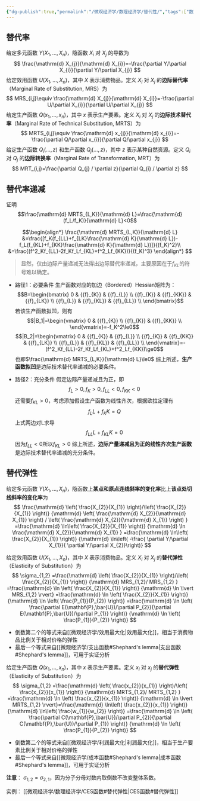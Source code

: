 ```yaml
---
{"dg-publish":true,"permalink":"/微观经济学/数理经济学/替代性/","tags":["数理经济学"],"created":"2024-10-12T10:25:09.000+08:00","updated":"2024-10-12T10:25:09.000+08:00"}
---
```



## 替代率

给定多元函数 $Y(X_{1},\dots,X_{n})$，隐函数 $X_{i}$ 对 $X_{j}$ 的导数为
$$
\frac{\mathrm{d} X_{j}}{\mathrm{d} X_{i}}=-\frac{\partial Y/\partial X_{i}}{\partial Y/\partial X_{j}}
$$
给定效用函数 $U(X_{1},\dots,X_{n})$，其中 $X$ 表示消费物品。定义 $X_{i}$ 对 $X_{j}$ 的**边际替代率**（Marginal Rate of Substitution, MRS）为
$$
MRS_{i,j}\equiv \frac{\mathrm{d} X_{j}}{\mathrm{d} X_{i}}=-\frac{\partial U/\partial X_{i}}{\partial U/\partial X_{j}}
$$
给定生产函数 $Q(x_{1},\dots,x_{n})$，其中 $x$ 表示生产要素。定义 $X_{i}$ 对 $X_{j}$ 的**边际技术替代率**（Marginal Rate of Technical Substitution, MRTS）为
$$
MRTS_{i,j}\equiv \frac{\mathrm{d} x_{j}}{\mathrm{d} x_{i}}=-\frac{\partial Q/\partial x_{i}}{\partial Q/\partial x_{j}}
$$
给定生产函数 $Q_{i}(\dots,z)$ 和生产函数 $Q_{j}(\dots,z)$，其中 $z$ 表示某种自然资源。定义 $Q_{i}$ 对 $Q_{j}$ 的**边际转换率**（Marginal Rate of Transformation, MRT）为
$$
MRT_{i,j}=\frac{\partial Q_{j} / \partial z}{\partial Q_{i} / \partial z}
$$

## 替代率递减

证明
$$\frac{\mathrm{d} MRTS_{L,K}}{\mathrm{d} L}=\frac{\mathrm{d} (f_L/f_K)}{\mathrm{d} L}<0$$

$$\begin{align*}
\frac{\mathrm{d} MRTS_{L,K}}{\mathrm{d} L}
&=\frac{[f_K(f_{LL}+f_{LK}\frac{\mathrm{d} K}{\mathrm{d} L})-f_L(f_{KL}+f_{KK}\frac{\mathrm{d} K}{\mathrm{d} L})]}{(f_K)^2}\\
&=\frac{(f^2_Kf_{LL}-2f_Kf_Lf_{KL}+f^2_Lf_{KK})}{(f_K)^3}
\end{align*}
$$
> 显然，仅由边际产量递减无法得出边际替代率递减，主要原因在于$f_{KL}$的符号难以确定。
- 路径1：必要条件
生产函数对应的加边（Bordered）Hessian矩阵为：
$$B=\begin{bmatrix}
   0 & {{f}_{K}} & {{f}_{L}}  \\
   {{f}_{K}} & {{f}_{KK}} & {{f}_{LK}}  \\
   {{f}_{L}} & {{f}_{KL}} & {{f}_{LL}}  \\
\end{bmatrix}$$
若该生产函数拟凹，则有
$$|B_1|=\begin{vmatrix}
   0 & {{f}_{K}}  \\
   {{f}_{K}} & {{f}_{KK}}  \\
\end{vmatrix}=-f_K^2\le0$$
$$|B_2|=\begin{vmatrix}
   0 & {{f}_{K}} & {{f}_{L}}  \\
   {{f}_{K}} & {{f}_{KK}} & {{f}_{LK}}  \\
   {{f}_{L}} & {{f}_{KL}} & {{f}_{LL}}  \\
\end{vmatrix}=-(f^2_Kf_{LL}-2f_Kf_Lf_{KL}+f^2_Lf_{KK})\ge0$$
也即$\frac{\mathrm{d} MRTS_{L,K}}{\mathrm{d} L}\le0$
综上所述，**生产函数拟凹**是边际技术替代率递减的必要条件。

- 路径2：充分条件
假定边际产量递减且为正，即
$$f_L>0,f_K>0,f_{LL}<0,f_{KK}<0$$
还需要$f_{KL}>0$，考虑添加假设生产函数为线性齐次，根据欧拉定理有
$$f_LL+f_KK=Q$$
上式两边对L求导
$$f_{LL}L+f_{KL}K=0$$
因为$f_{LL}<0$所以$f_{KL}>0$
综上所述，**边际产量递减且为正的线性齐次生产函数**是边际技术替代率递减的充分条件。

## 替代弹性

给定多元函数 $Y(X_{1},\dots,X_{n})$，隐函数上**某点和原点连线斜率的变化率**比上**该点处切线斜率的变化率**为
$$
\frac{\mathrm{d} \left( \frac{X_{2}}{X_{1}} \right)/\left( \frac{X_{2}}{X_{1}} \right)}
{\mathrm{d} \left( \frac{\mathrm{d} X_{2}}{\mathrm{d} X_{1}} \right) / \left( \frac{\mathrm{d} X_{2}}{\mathrm{d} X_{1}} \right) }
=\frac{\mathrm{d} \ln\left( \frac{X_{2}}{X_{1}} \right)}
{\mathrm{d} \ln \frac{\mathrm{d} X_{2}}{\mathrm{d} X_{1}} }
=\frac{\mathrm{d} \ln\left( \frac{X_{2}}{X_{1}} \right)}
{\mathrm{d} \ln\left( -\frac{ \partial Y/\partial X_{1}}{ \partial Y/\partial X_{2}}\right)}
$$

给定效用函数 $U(X_{1},\dots,X_{n})$，其中 $X$ 表示消费物品。定义 $X_{i}$ 对 $X_{j}$ 的**替代弹性**（Elasticity of Substitution）为
$$
\sigma_{1,2}
=\frac{\mathrm{d} \left( \frac{X_{2}}{X_{1}} \right)/\left( \frac{X_{2}}{X_{1}} \right)}
{\mathrm{d} MRS_{1,2}/ MRS_{1,2} }
=\frac{\mathrm{d} \ln \left( \frac{X_{2}}{X_{1}} \right)}
{\mathrm{d} \ln \lvert MRS_{1,2} \rvert}
=\frac{\mathrm{d} \ln \left( \frac{X_{2}}{X_{1}} \right)}
{\mathrm{d} \ln \left( \frac{P_{1}}{P_{2}} \right)}
=\frac{\mathrm{d} \ln \left( \frac{\partial E(\mathbf{P},\bar{U})/\partial P_{2}}{\partial E(\mathbf{P},\bar{U})/\partial P_{1}} \right)}
{\mathrm{d} \ln \left( \frac{P_{1}}{P_{2}} \right)}
$$
- 倒数第二个的等式来自[[微观经济学/效用最大化\|效用最大化]]，相当于消费物品比例关于相对价格的弹性
- 最后一个等式来自[[微观经济学/支出函数#Shephard's lemma\|支出函数#Shephard's lemma]]，可用于实证分析


给定生产函数 $Q(x_{1},\dots,x_{n})$，其中 $x$ 表示生产要素。定义 $x_{i}$ 对 $x_{j}$ 的**替代弹性**（Elasticity of Substitution）为
$$
\sigma_{1,2}
=\frac{\mathrm{d} \left( \frac{x_{2}}{x_{1}} \right)/\left( \frac{x_{2}}{x_{1}} \right)}
{\mathrm{d} MRTS_{1,2}/ MRTS_{1,2} }
=\frac{\mathrm{d} \ln \left( \frac{x_{2}}{x_{1}} \right)}
{\mathrm{d} \ln \lvert MRTS_{1,2} \rvert}=\frac{\mathrm{d} \ln\left( \frac{x_{2}}{x_{1}} \right)}{\mathrm{d} \ln\left( \frac{w_{1}}{w_{2}} \right)} 
=\frac{\mathrm{d} \ln \left( \frac{\partial C(\mathbf{P},\bar{U})/\partial P_{2}}{\partial C(\mathbf{P},\bar{U})/\partial P_{1}} \right)}
{\mathrm{d} \ln \left( \frac{P_{1}}{P_{2}} \right)}
$$
- 倒数第二个的等式来自[[微观经济学/利润最大化\|利润最大化]]，相当于生产要素比例关于相对价格的弹性
- 最后一个等式来自[[微观经济学/成本函数#Shephard's lemma\|成本函数#Shephard's lemma]]，可用于实证分析

**注意**： $\sigma_{1,2}=\sigma_{2,1}$，因为分子分母对数内取倒数不改变整体系数。

实例：
[[微观经济学/数理经济学/CES函数#替代弹性\|CES函数#替代弹性]]

